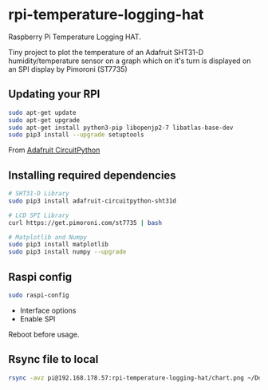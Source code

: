 # rpi-temperature-logging-hat

Raspberry Pi Temperature Logging HAT.

Tiny project to plot the temperature of an Adafruit SHT31-D humidity/temperature sensor on a graph which on it's turn is displayed on an SPI display by Pimoroni (ST7735)

## Updating your RPI

```bash
sudo apt-get update
sudo apt-get upgrade
sudo apt-get install python3-pip libopenjp2-7 libatlas-base-dev
sudo pip3 install --upgrade setuptools
```

From [Adafruit CircuitPython](https://learn.adafruit.com/circuitpython-on-raspberrypi-linux/installing-circuitpython-on-raspberry-pi)

## Installing required dependencies

```bash
# SHT31-D Library
sudo pip3 install adafruit-circuitpython-sht31d

# LCD SPI Library
curl https://get.pimoroni.com/st7735 | bash

# Matplotlib and Numpy 
sudo pip3 install matplotlib
sudo pip3 install numpy --upgrade
```

## Raspi config

```bash
sudo raspi-config
```

- Interface options
- Enable SPI

Reboot before usage.

## Rsync file to local

```bash
rsync -avz pi@192.168.178.57:rpi-temperature-logging-hat/chart.png ~/Downloads/chart.png
```
